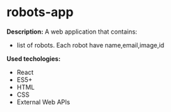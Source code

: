 # robots-app
<strong>Description:</strong>
A web application that contains:
- list of robots. Each robot have name,email,image,id

<strong>Used techologies:</strong>
- React
- ES5+
- HTML
- CSS
- External Web APIs
